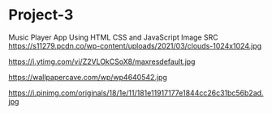 # Project-3
Music Player App Using HTML CSS and JavaScript
Image SRC
https://s11279.pcdn.co/wp-content/uploads/2021/03/clouds-1024x1024.jpg

https://i.ytimg.com/vi/Z2VLOkCSoX8/maxresdefault.jpg

https://wallpapercave.com/wp/wp4640542.jpg

https://i.pinimg.com/originals/18/1e/11/181e11917177e1844cc26c31bc56b2ad.jpg
